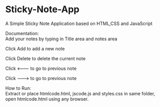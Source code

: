 # Sticky-Note-App
A Simple Sticky Note Application based on HTML,CSS and JavaScript

Documentation:  
Add your notes by typing in Title area and notes area

Click Add to add a new note

Click Delete to delete the current note

Click <--- to go to previous note

Click ---> to go to previous note

How to Run:  
Extract or place htmlcode.html, jscode.js and styles.css in same folder, open htmlcode.html using any browser.
